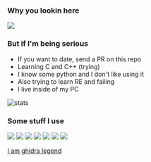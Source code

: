 ### Why you lookin here

![](https://i.redd.it/7nu43ek0hlw51.jpg)
 

### But if I'm being serious

- If you want to date, send a PR on this repo
- Learning C and C++ (trying)
- I know some python and I don't like using it
- Also trying to learn RE and failing
- I live inside of my PC

![stats](https://github-readme-stats.vercel.app/api?username=d9rect&show_icons=true&theme=gruvbox)

### Some stuff I use
![](https://img.shields.io/badge/Arch-gray?style=flat&logo=Arch%20Linux&label=OS&color=9779d4)
![](https://img.shields.io/badge/Windows-gray?style=flat&logo=Windows&label=OS&color=9779d4)
![](https://img.shields.io/badge/Py-gray?style=flat&logo=python&label=Lang&color=9779d4)
![](https://img.shields.io/badge/C-gray?style=flat&logo=C&label=Lang&color=9779d4)
![](https://img.shields.io/badge/C++-gray?style=flat&logo=Cplusplus&label=Lang&color=9779d4)
![](https://img.shields.io/badge/VS-gray?style=flat&logo=visualstudio&label=Editor&color=9779d4)
![](https://img.shields.io/badge/VSC-gray?style=flat&logo=visualstudiocode&label=Editor&color=9779d4)



[I am ghidra legend](https://cdn.discordapp.com/attachments/872075419568979988/905618078954553414/ghidra_legend.png)